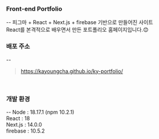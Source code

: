 ### Front-end Portfolio
--
피그마 + React + Next.js + firebase 기반으로 만들어진 사이트
<br/>
React를 본격적으로 배우면서 만든 포트폴리오 홈페이지입니다.😊
<br/>

### 배포 주소
--
> https://kayoungcha.github.io/ky-portfolio/
<br/>

### 개발 환경
--
Node : 18.17.1 (npm 10.2.1)
<br/>
React : 18
<br/>
Next.js : 14.0.0
<br/>
firebase : 10.5.2
